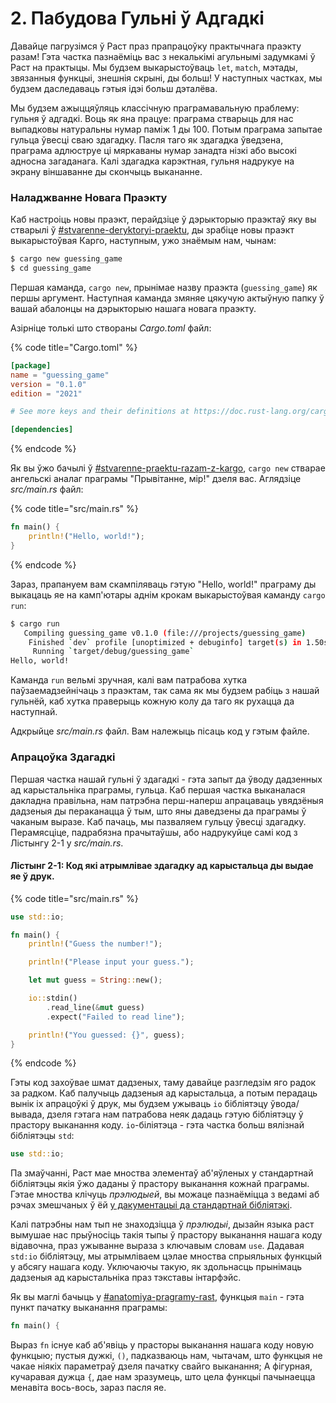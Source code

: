 # 2. Пабудова Гульні ў Адгадкі

Давайце пагрузімся ў Раст праз прапрацоўку практычнага праэкту разам! Гэта частка пазнаёміць вас з некалькімі агульнымі задумкамі ў Раст на практыцы. Мы будзем выкарыстоўваць `let`, `match`, мэтады, звязанныя функцыі, знешнія скрыні, ды больш! У наступных частках, мы будзем даследаваць гэтыя ідэі больш дэталёва.

Мы будзем ажыццяўляць классічную праграмавальную праблему: гульня ў адгадкі. Воць як яна працуе: праграма стварыць для нас выпадковы натуральны нумар паміж 1 ды 100. Потым праграма запытае гульца ўвесці сваю здагадку. Пасля таго як здагадка ўведзена, праграма адлюструе ці  мяркаваны нумар занадта нізкі або высокі адносна загаданага. Калі здагадка карэктная, гульня надрукуе на экрану віншаванне ды скончыць выкананне.&#x20;

### Наладжванне Новага Праэкту

Каб настроіць новы праэкт, перайдзіце ў дэрыкторыю праэктаў яку вы стварылі ў [#stvarenne-deryktoryi-praektu](1/1.2-pryvitanne-mir.md#stvarenne-deryktoryi-praektu "mention"), ды зрабіце новы праэкт выкарыстоўвая Карго, наступным, ужо знаёмым нам, чынам:&#x20;

```bash
$ cargo new guessing_game
$ cd guessing_game
```

Першая каманда, `cargo new`, прынімае назву праэкта (`guessing_game`) як першы аргумент. Наступная каманда змяняе цякучую актыўную папку ў вашай абалонцы на дэрыкторыю нашага новага праэкту.&#x20;

&#x20;Азірніце толькі што створаны _Cargo.toml_ файл:

{% code title="Cargo.toml" %}
```toml
[package]
name = "guessing_game"
version = "0.1.0"
edition = "2021"

# See more keys and their definitions at https://doc.rust-lang.org/cargo/reference/manifest.html

[dependencies]
```
{% endcode %}

Як вы ўжо бачылі ў [#stvarenne-praektu-razam-z-kargo](1/1.3-pryvitanne-pagruzchyk.md#stvarenne-praektu-razam-z-kargo "mention"), `cargo new` стварае ангельскі аналаг праграмы "Прывітанне, мір!" дзеля вас. Аглядзіце _src/main.rs_ файл:&#x20;

{% code title="src/main.rs" %}
```rust
fn main() {
    println!("Hello, world!");
}
```
{% endcode %}

Зараз, прапануем вам скампіляваць гэтую "Hello, world!" праграму ды выкацаць яе на камп'ютары аднім крокам выкарыстоўвая каманду `cargo run`:

```bash
$ cargo run
   Compiling guessing_game v0.1.0 (file:///projects/guessing_game)
    Finished `dev` profile [unoptimized + debuginfo] target(s) in 1.50s
     Running `target/debug/guessing_game`
Hello, world!
```

Каманда `run` вельмі зручная, калі вам патрабова хутка паўзаемадзейнічаць з праэктам, так сама як мы будзем рабіць з нашай гульнёй, каб хутка праверыць кожную колу да таго як рухацца да наступнай.&#x20;

Адкрыйце _src/main.rs_ файл. Вам належыць пісаць код у гэтым файле.

### Апрацоўка Здагадкі

Першая частка нашай гульні ў здагадкі - гэта запыт да ўводу дадзенных ад карыстальніка праграмы, гульца. Каб першая частка выканалася дакладна правільна, нам патрэбна перш-наперш апрацаваць увядзёныя дадзеныя ды пераканацца ў тым, што яны даведзены да праграмы ў чаканым выразе. Каб пачаць, мы пазваляем гульцу ўвесці здагадку. Перамясціце, падрабязна прачытаўшы, або надрукуйце самі код з Лістынгу 2-1 у _src/main.rs_.

#### Лістынг 2-1: Код які атрымлівае здагадку ад карыстальца ды выдае яе ў друк.

{% code title="src/main.rs" %}
```rust
use std::io;

fn main() {
    println!("Guess the number!");

    println!("Please input your guess.");

    let mut guess = String::new();

    io::stdin()
        .read_line(&mut guess)
        .expect("Failed to read line");

    println!("You guessed: {}", guess);
}
```
{% endcode %}

Гэты код захоўвае шмат дадзеных, таму давайце разгледзім яго радок за радком. Каб палучыць дадзеныя ад карыстальца, а потым перадаць вынік іх апрацоўкі ў друк, мы будзем ужываць `io` бібліятэцу ўвода/вывада, дзеля гэтага нам патрабова неяк дадаць гэтую бібліятэцу ў прастору выканання коду. `io`-біліятэца - гэта частка больш вялізнай бібліятэцы `std`:&#x20;

```rust
use std::io;
```

Па змаўчанні, Раст мае мноства элементаў аб'яўленых у стандартнай бібліятэцы якія ўжо даданы ў прастору выканання кожнай праграмы. Гэтае мноства клічуць _прэлюдыей_, вы можаце пазнаёміцца з ведамі аб рэчах змешчаных ў ёй [у дакументацыі да стандартнай бібліятэкі](https://doc.rust-lang.org/stable/std/prelude/index.html).&#x20;

Калі патрэбны нам тып не знаходзіцца ў _прэлюдыі_, дызайн языка раст вымушае нас прыўносіць такія тыпы ў прастору выканання нашага коду відавочна, праз ужыванне выраза з ключавым словам `use`.  Дадавая `std:io` бібліятэцу, мы атрымліваем цэлае мноства спрыяльных функцый у абсягу нашага коду. Уключаючы такую, як здольнасць прынімаць дадзеныя ад карыстальніка праз тэкставы інтарфэйс.&#x20;

Як вы маглі бачыць у [#anatomiya-pragramy-rast](1/1.2-pryvitanne-mir.md#anatomiya-pragramy-rast "mention"), функцыя `main` - гэта пункт пачатку выканання праграмы:&#x20;

```rust
fn main() {
```

Выраз `fn` існуе каб аб'явіць у прасторы выканання нашага коду новую функцыю; пустыя дужкі, `()`,  падказваюць нам, чытачам, што функцыя не чакае ніякіх параметраў дзеля пачатку свайго выканання; А фігурная, кучаравая дужца `{`,  дае нам зразумець, што цела функцыі пачынаецца менавіта вось-вось, зараз пасля яе.&#x20;

&#x20;
